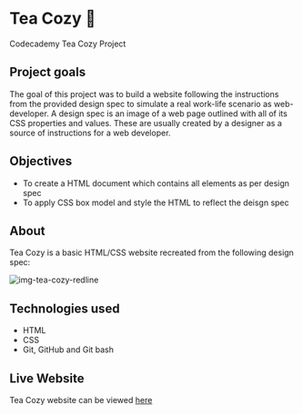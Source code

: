 # Tea Cozy :tea: 
Codecademy Tea Cozy Project
## Project goals
The goal of this project was to build a website following the instructions from the provided design spec to simulate a real work-life scenario as web-developer. A design spec is an image of a web page outlined with all of its CSS properties and values. These are usually created by a designer as a source of instructions for a web developer. 
## Objectives
* To create a HTML document which contains all elements as per design spec
* To apply CSS box model and style the HTML to reflect the deisgn spec
## About
Tea Cozy is a basic HTML/CSS website recreated from the following design spec:

![img-tea-cozy-redline](https://user-images.githubusercontent.com/124626130/233629611-25ea6b53-50a5-407c-9ac5-a68807735140.jpg)

## Technologies used
* HTML
* CSS
* Git, GitHub and Git bash

## Live Website

Tea Cozy website can be viewed [here](https://bea-pan.github.io/Tea-Cozy/)
